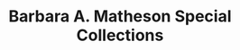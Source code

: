 ---
layout: repo
title: "Barbara A. Matheson Special Collections"
id: 25878
permalink: repos/25878/
---